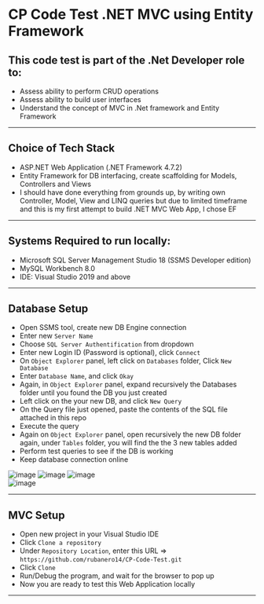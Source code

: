 # CP Code Test .NET MVC using Entity Framework

## This code test is part of the .Net Developer role to:
- Assess ability to perform CRUD operations
- Assess ability to build user interfaces
- Understand the concept of MVC in .Net framework and Entity Framework
________________________________________________________________________________________________________________________

## Choice of Tech Stack
- ASP.NET Web Application (.NET Framework 4.7.2)
- Entity Framework for DB interfacing, create scaffolding for Models, Controllers and Views
- I should have done everything from grounds up, by writing own Controller, Model, View and LINQ queries but due to limited timeframe and this is my first attempt to build .NET MVC Web App, I chose EF

________________________________________________________________________________________________________________________

## Systems Required to run locally:
- Microsoft SQL Server Management Studio 18 (SSMS Developer edition) 
- MySQL Workbench 8.0
- IDE: Visual Studio 2019 and above

-------------------------------------------------------------------------------------------------------------------------
## Database Setup
- Open SSMS tool, create new DB Engine connection
- Enter new `Server Name`
- Choose `SQL Server Authentification` from dropdown
- Enter new Login ID (Password is optional), click `Connect`
- On `Object Explorer` panel, left click on `Databases` folder, Click `New Database`
- Enter `Database Name`, and click `Okay`
- Again, in `Object Explorer` panel, expand recursively the Databases folder until you found the DB you just created
- Left click on the your new DB, and click `New Query`
- On the Query file just opened, paste the contents of the SQL file attached in this repo
- Execute the query
- Again on `Object Explorer` panel, open recursively the new DB folder again, under `Tables` folder, you will find the the 3 new tables added
- Perform test queries to see if the DB is working
- Keep database connection online

![image](https://user-images.githubusercontent.com/85555894/202455734-b46126c8-e0ba-45bf-86d2-b699d27427c1.png)
![image](https://user-images.githubusercontent.com/85555894/202456161-1103e1a5-3bd9-4d77-9c3a-b633b1838c2c.png)
![image](https://user-images.githubusercontent.com/85555894/202456506-c9325b7b-b6e1-4523-b142-c352e9449737.png)
<br/>
![image](https://user-images.githubusercontent.com/85555894/202457396-4b696bff-36b2-49c5-bb16-9001f278f30f.png)

-----------------------------------------------------------------------------------------------------------------------------

## MVC Setup
- Open new project in your Visual Studio IDE
- Click `Clone a repository`
- Under `Repository Location`, enter this URL => `https://github.com/rubanero14/CP-Code-Test.git`
- Click `Clone`
- Run/Debug the program, and wait for the browser to pop up
- Now you are ready to test this Web Application locally
 
 ___________________________________________________________________________________________________________________________
